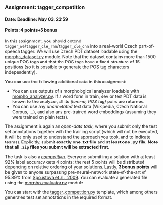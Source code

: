### Assignment: tagger_competition
#### Date: Deadline: May 03, 23:59
#### Points: 4 points+5 bonus

In this assignment, you should extend
`tagger_we`/`tagger_cle_rnn`/`tagger_cle_cnn`
into a real-world Czech part-of-speech tagger. We will use
Czech PDT dataset loadable using the [morpho_dataset.py](https://github.com/ufal/npfl114/tree/past-1920/labs/08/morpho_dataset.py)
module. Note that the dataset contains more than 1500 unique POS tags and that
the POS tags have a fixed structure of 15 positions (so it is possible to
generate the POS tag characters independently).

You can use the following additional data in this assignment:
- You can use outputs of a morphological analyzer loadable with
  [morpho_analyzer.py](https://github.com/ufal/npfl114/tree/past-1920/labs/08/morpho_analyzer.py).
  If a word form in train, dev or test PDT data is known to the analyzer,
  all its _(lemma, POS tag)_ pairs are returned.
- You can use any _unannotated_ text data (Wikipedia, Czech National Corpus, …),
  and also any pre-trained word embeddings (assuming they were trained on plain
  texts).

The assignment is again an _open-data task_, where you submit only the test set annotations
together with the training script (which will not be executed, it will be
only used to understand the approach you took, and to indicate teams).
Explicitly, submit **exactly one .txt file** and **at least one .py file**.
**Note that all `.zip` files you submit will be extracted first.**

The task is also a [_competition_](#competitions). Everyone submitting
a solution with at least 92% label accuracy gets 4 points; the rest 5 points
will be distributed depending on relative ordering of your solutions. Lastly,
**3 bonus points** will be given to anyone surpassing pre-neural-network
state-of-the-art of 95.89% from [Spoustová et al., 2009](http://www.aclweb.org/anthology/E09-1087).
You can evaluate a generated file using the
[morpho_evaluator.py](https://github.com/ufal/npfl114/tree/past-1920/labs/08/morpho_evaluator.py)
module.

You can start with the
[tagger_competition.py](https://github.com/ufal/npfl114/tree/past-1920/labs/08/tagger_competition.py)
template, which among others generates test set annotations in the required format.
